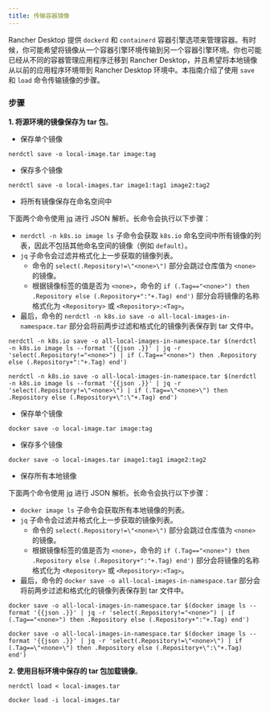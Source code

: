 ```yaml
---
title: 传输容器镜像
---
```


Rancher Desktop 提供 `dockerd` 和 `containerd` 容器引擎选项来管理容器。有时候，你可能希望将镜像从一个容器引擎环境传输到另一个容器引擎环境。你也可能已经从不同的容器管理应用程序迁移到 Rancher Desktop，并且希望将本地镜像从以前的应用程序环境带到 Rancher Desktop 环境中。本指南介绍了使用 `save` 和 `load` 命令传输镜像的步骤。

### 步骤

**1. 将源环境的镜像保存为 tar 包**。

<Tabs groupId="container-runtime">
  <TabItem value="nerdctl" default>

- 保存单个镜像
```
nerdctl save -o local-image.tar image:tag
```

- 保存多个镜像
```
nerdctl save -o local-images.tar image1:tag1 image2:tag2
```

- 将所有镜像保存在命名空间中

下面两个命令使用 [jq](https://stedolan.github.io/jq/) 进行 JSON 解析。长命令会执行以下步骤：

- `nerdctl -n k8s.io image ls` 子命令会获取 `k8s.io` 命名空间中所有镜像的列表，因此不包括其他命名空间的镜像（例如 `default`）。
- `jq` 子命令会过滤并格式化上一步获取的镜像列表。
   - 命令的 `select(.Repository!=\"<none>\")` 部分会跳过仓库值为 `<none>` 的镜像。
   - 根据镜像标签的值是否为 `<none>`，命令的 `if (.Tag=="<none>") then .Repository else (.Repository+":"+.Tag) end')` 部分会将镜像的名称格式化为 `<Repository>` 或 `<Repository>:<Tag>`。
- 最后，命令的 `nerdctl -n k8s.io save -o all-local-images-in-namespace.tar` 部分会将前两步过滤和格式化的镜像列表保存到 tar 文件中。

<Tabs groupId="shell">
  <TabItem value="Bash" default>

```
nerdctl -n k8s.io save -o all-local-images-in-namespace.tar $(nerdctl -n k8s.io image ls --format '{{json .}}' | jq -r 'select(.Repository!="<none>") | if (.Tag=="<none>") then .Repository else (.Repository+":"+.Tag) end')
```

</TabItem>
  <TabItem value="PowerShell">

```
nerdctl -n k8s.io save -o all-local-images-in-namespace.tar $(nerdctl -n k8s.io image ls --format '{{json .}}' | jq -r 'select(.Repository!=\"<none>\") | if (.Tag==\"<none>\") then .Repository else (.Repository+\":\"+.Tag) end')
```

</TabItem>
</Tabs>

</TabItem>
  <TabItem value="docker">

- 保存单个镜像
```
docker save -o local-image.tar image:tag
```

- 保存多个镜像
```
docker save -o local-images.tar image1:tag1 image2:tag2
```

- 保存所有本地镜像

下面两个命令使用 [jq](https://stedolan.github.io/jq/) 进行 JSON 解析。长命令会执行以下步骤：

- `docker image ls` 子命令会获取所有本地镜像的列表。
- `jq` 子命令会过滤并格式化上一步获取的镜像列表。
   - 命令的 `select(.Repository!=\"<none>\")` 部分会跳过仓库值为 `<none>` 的镜像。
   - 根据镜像标签的值是否为 `<none>`，命令的 `if (.Tag=="<none>") then .Repository else (.Repository+":"+.Tag) end')` 部分会将镜像的名称格式化为 `<Repository>` 或 `<Repository>:<Tag>`。
- 最后，命令的 `docker save -o all-local-images-in-namespace.tar` 部分会将前两步过滤和格式化的镜像列表保存到 tar 文件中。

<Tabs groupId="shell">
  <TabItem value="Bash" default>

```
docker save -o all-local-images-in-namespace.tar $(docker image ls --format '{{json .}}' | jq -r 'select(.Repository!="<none>") | if (.Tag=="<none>") then .Repository else (.Repository+":"+.Tag) end')
```

</TabItem>
  <TabItem value="PowerShell">

```
docker save -o all-local-images-in-namespace.tar $(docker image ls --format '{{json .}}' | jq -r 'select(.Repository!=\"<none>\") | if (.Tag==\"<none>\") then .Repository else (.Repository+\":\"+.Tag) end')
```

</TabItem>
</Tabs>

</TabItem>
</Tabs>

**2. 使用目标环境中保存的 tar 包加载镜像**。

<Tabs groupId="container-runtime">
  <TabItem value="nerdctl" default>

```
nerdctl load < local-images.tar
```

</TabItem>
  <TabItem value="docker">

```
docker load -i local-images.tar
```

</TabItem>
</Tabs>
